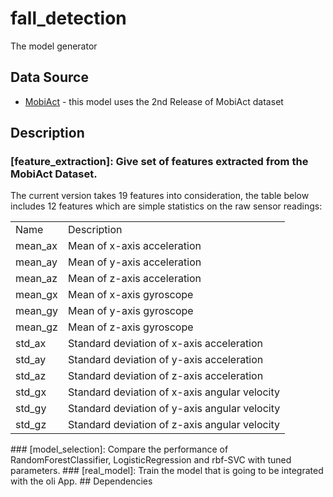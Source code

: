 # fall_detection
The model generator
## Data Source
 - [MobiAct](https://bmi.hmu.gr/the-mobifall-and-mobiact-datasets-2/) - this model uses the 2nd Release of MobiAct dataset 
## Description
### [feature_extraction]: Give set of features extracted from the MobiAct Dataset.
The current version takes 19 features into consideration, the table below includes 12 features which are simple statistics on the raw sensor readings:
        <table>
   <tr>
      <td>Name</td>
      <td>Description</td>
   </tr>
   <tr>
      <td>mean_ax</td>
      <td>Mean of x-axis acceleration</td>
   </tr>
   <tr>
      <td>mean_ay</td>
      <td>Mean of y-axis acceleration</td>
   </tr>
   <tr>
      <td>mean_az</td>
      <td>Mean of z-axis acceleration</td>
   </tr>
   <tr>
      <td>mean_gx</td>
      <td>Mean of x-axis gyroscope</td>
   </tr>
   <tr>
      <td>mean_gy</td>
      <td>Mean of y-axis gyroscope</td>
   </tr>
   <tr>
      <td>mean_gz</td>
      <td>Mean of z-axis gyroscope</td>
   </tr>
   <tr>
      <td>std_ax</td>
      <td>Standard deviation of x-axis acceleration</td>
   </tr>
   <tr>
      <td>std_ay</td>
      <td>Standard deviation of y-axis acceleration</td>
   </tr>
   <tr>
      <td>std_az</td>
      <td>Standard deviation of z-axis acceleration</td>
   </tr>
   <tr>
      <td>std_gx</td>
      <td>Standard deviation of x-axis angular velocity</td>
   </tr>
   <tr>
      <td>std_gy</td>
      <td>Standard deviation of y-axis angular velocity</td>
   </tr>
   <tr>
      <td>std_gz</td>
      <td>Standard deviation of z-axis angular velocity</td>
   </tr>
</table>
### [model_selection]: Compare the performance of RandomForestClassifier, LogisticRegression and rbf-SVC with tuned parameters.
### [real_model]: Train the model that is going to be integrated with the oli App.
## Dependencies
